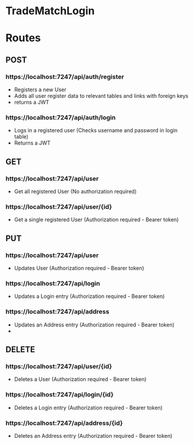 # TradeMatchLogin

# Routes


## POST
### https://localhost:7247/api/auth/register
- Registers a new User 
- Adds all user register data to relevant tables and links with foreign keys
- returns a JWT
### https://localhost:7247/api/auth/login
- Logs in a registered user (Checks username and password in login table)
- Returns a JWT
  
## GET
### https://localhost:7247/api/user
- Get all registered User (No authorization required)
### https://localhost:7247/api/user/{id}
- Get a single registered User (Authorization required - Bearer token)

## PUT
### https://localhost:7247/api/user
- Updates User (Authorization required - Bearer token)
### https://localhost:7247/api/login
- Updates a Login entry (Authorization required - Bearer token)
### https://localhost:7247/api/address
- Updates an Address entry (Authorization required - Bearer token)
- 
## DELETE
### https://localhost:7247/api/user/{id}
- Deletes a User (Authorization required - Bearer token)
### https://localhost:7247/api/login/{id}
- Deletes a Login entry (Authorization required - Bearer token)
### https://localhost:7247/api/address/{id}
- Deletes an Address entry (Authorization required - Bearer token)




